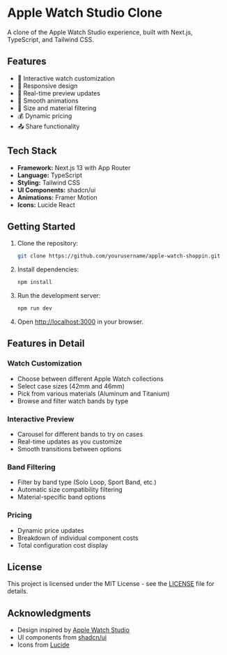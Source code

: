 # Apple Watch Studio Clone

A clone of the Apple Watch Studio experience, built with Next.js, TypeScript, and Tailwind CSS.

## Features

- 🎨 Interactive watch customization
- 📱 Responsive design
- 🔄 Real-time preview updates
- 💫 Smooth animations
- 🎯 Size and material filtering
- 💰 Dynamic pricing
- 📤 Share functionality

## Tech Stack

- **Framework:** Next.js 13 with App Router
- **Language:** TypeScript
- **Styling:** Tailwind CSS
- **UI Components:** shadcn/ui
- **Animations:** Framer Motion
- **Icons:** Lucide React

## Getting Started

1. Clone the repository:
   ```bash
   git clone https://github.com/yourusername/apple-watch-shoppin.git
   ```

2. Install dependencies:
   ```bash
   npm install
   ```

3. Run the development server:
   ```bash
   npm run dev
   ```

4. Open [http://localhost:3000](http://localhost:3000) in your browser.

## Features in Detail

### Watch Customization
- Choose between different Apple Watch collections
- Select case sizes (42mm and 46mm)
- Pick from various materials (Aluminum and Titanium)
- Browse and filter watch bands by type

### Interactive Preview
- Carousel for different bands to try on cases
- Real-time updates as you customize
- Smooth transitions between options

### Band Filtering
- Filter by band type (Solo Loop, Sport Band, etc.)
- Automatic size compatibility filtering
- Material-specific band options

### Pricing
- Dynamic price updates
- Breakdown of individual component costs
- Total configuration cost display


## License

This project is licensed under the MIT License - see the [LICENSE](LICENSE) file for details.

## Acknowledgments

- Design inspired by [Apple Watch Studio](https://www.apple.com/shop/studio/apple-watch)
- UI components from [shadcn/ui](https://ui.shadcn.com)
- Icons from [Lucide](https://lucide.dev)

